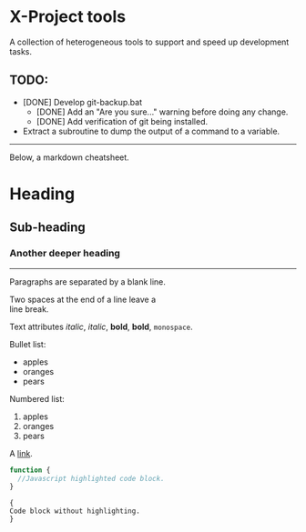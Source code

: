 X-Project tools
===============
A collection of heterogeneous tools to support and speed up development tasks.

TODO:
-----

  * \[DONE\] Develop git-backup.bat
    * \[DONE\] Add an "Are you sure..." warning before doing any change.
    * \[DONE\] Add verification of git being installed.
  * Extract a subroutine to dump the output of a command to a variable.

---
Below, a markdown cheatsheet.

Heading
=======
Sub-heading
-----------
### Another deeper heading

---

Paragraphs are separated
by a blank line.

Two spaces at the end of a line leave a  
line break.

Text attributes _italic_, *italic*, __bold__, **bold**, `monospace`.

Bullet list:

  * apples
  * oranges
  * pears

Numbered list:

  1. apples
  2. oranges
  3. pears

A [link](http://example.com).

```javascript
function {
  //Javascript highlighted code block.
}
```

    {
    Code block without highlighting.
    }
